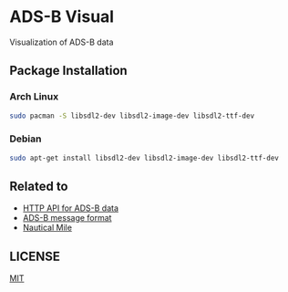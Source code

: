 # ADS-B Visual
Visualization of ADS-B data

## Package Installation
### Arch Linux
```bash
sudo pacman -S libsdl2-dev libsdl2-image-dev libsdl2-ttf-dev
```

### Debian
```bash
sudo apt-get install libsdl2-dev libsdl2-image-dev libsdl2-ttf-dev
```

## Related to
- [HTTP API for ADS-B data](https://api.adsb.lol/)
- [ADS-B message format](https://mode-s.org/decode/content/ads-b/1-basics.html)
- [Nautical Mile](https://en.wikipedia.org/wiki/Nautical_mile)

## LICENSE
[MIT](https://choosealicense.com/licenses/mit/)
